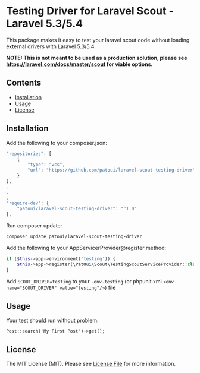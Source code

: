 # Testing Driver for Laravel Scout - Laravel 5.3/5.4

This package makes it easy to test your laravel scout code without loading external drivers with Laravel 5.3/5.4.

**NOTE: This is not meant to be used as a production solution, please see https://laravel.com/docs/master/scout for viable options.**

## Contents

- [Installation](#installation)
- [Usage](#usage)
- [License](#license)

## Installation

Add the following to your composer.json:

```javascript
"repositories": [
    {
        "type": "vcs",
        "url": "https://github.com/patoui/laravel-scout-testing-driver"
    }
],
.
.
.
"require-dev": {
    "patoui/laravel-scout-testing-driver": "^1.0"
},
```

Run composer update:

``` bash
composer update patoui/laravel-scout-testing-driver
```

Add the following to your AppServicerProvider@register method:

```php
if ($this->app->environment('testing')) {
    $this->app->register(\PatOui\Scout\TestingScoutServiceProvider::class);
}
```

Add `SCOUT_DRIVER=testing` to your `.env.testing` (or phpunit.xml `<env name="SCOUT_DRIVER" value="testing"/>`) file

## Usage

Your test should run without problem:

`Post::search('My First Post')->get();`

## License

The MIT License (MIT). Please see [License File](LICENSE.md) for more information.
